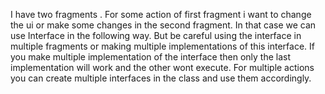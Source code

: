 I have two fragments . For some action of first fragment i want to change the ui or make some changes in the second fragment. In that case we can use Interface in the following way. But be careful using the interface in multiple fragments or making multiple implementations of this interface. If you make multiple implementation of the interface then only the last implementation will work and the other wont execute.
For multiple actions you can create multiple interfaces in the class and use them accordingly.
